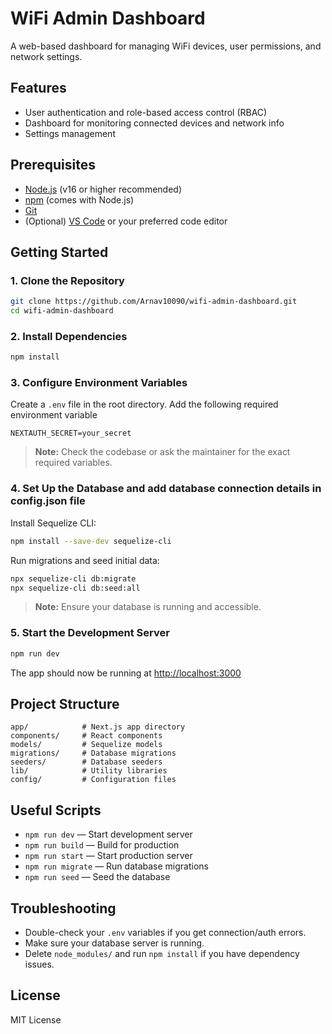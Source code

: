 # WiFi Admin Dashboard

A web-based dashboard for managing WiFi devices, user permissions, and network settings.

## Features
- User authentication and role-based access control (RBAC)
- Dashboard for monitoring connected devices and network info
- Settings management

## Prerequisites
- [Node.js](https://nodejs.org/) (v16 or higher recommended)
- [npm](https://www.npmjs.com/) (comes with Node.js)
- [Git](https://git-scm.com/)
- (Optional) [VS Code](https://code.visualstudio.com/) or your preferred code editor

## Getting Started

### 1. Clone the Repository
```sh
git clone https://github.com/Arnav10090/wifi-admin-dashboard.git
cd wifi-admin-dashboard
```

### 2. Install Dependencies
```sh
npm install
```

### 3. Configure Environment Variables
Create a `.env` file in the root directory. Add the following required environment variable

```
NEXTAUTH_SECRET=your_secret
```

> **Note:** Check the codebase or ask the maintainer for the exact required variables.

### 4. Set Up the Database and add database connection details in config.json file
Install Sequelize CLI: 
```sh
npm install --save-dev sequelize-cli
```
Run migrations and seed initial data:
```sh
npx sequelize-cli db:migrate
npx sequelize-cli db:seed:all   
```

> **Note:** Ensure your database is running and accessible.

### 5. Start the Development Server
```sh
npm run dev
```

The app should now be running at [http://localhost:3000](http://localhost:3000)

## Project Structure
```
app/            # Next.js app directory
components/     # React components
models/         # Sequelize models
migrations/     # Database migrations
seeders/        # Database seeders
lib/            # Utility libraries
config/         # Configuration files
```

## Useful Scripts
- `npm run dev` — Start development server
- `npm run build` — Build for production
- `npm run start` — Start production server
- `npm run migrate` — Run database migrations
- `npm run seed` — Seed the database

## Troubleshooting
- Double-check your `.env` variables if you get connection/auth errors.
- Make sure your database server is running.
- Delete `node_modules/` and run `npm install` if you have dependency issues.

## License
MIT License
